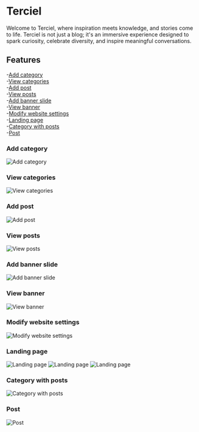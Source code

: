 # Terciel

Welcome to Terciel, where inspiration meets knowledge, and stories come to life. Terciel is not just a blog; it's an immersive experience designed to spark curiosity, celebrate diversity, and inspire meaningful conversations.

## Features

-[Add category](#add-category)\
-[View categories](#view-categories)\
-[Add post](#add-post)\
-[View posts](#view-posts)\
-[Add banner slide](#add-banner-slide)\
-[View banner](#view-banner)\
-[Modify website settings](#modify-website-settings)\
-[Landing page](#landing-page)\
-[Category with posts](#category-with-posts)\
-[Post](#post)

### Add category

![Add category](/readme-images/create-categories.png)

### View categories

![View categories](/readme-images/view-categories.png)

### Add post

![Add post](/readme-images/add-post.png)

### View posts

![View posts](/readme-images/view-post.png)

### Add banner slide

![Add banner slide](/readme-images/add-banner.png)

### View banner

![View banner](/readme-images/view-banner.png)

### Modify website settings

![Modify website settings](/readme-images/website-settings.png)

### Landing page

![Landing page](/readme-images/home-page-1.png)
![Landing page](/readme-images/home-page-2.png)
![Landing page](/readme-images/home-page-3.png)

### Category with posts

![Category with posts](/readme-images/category-posts.png)

### Post

![Post](/readme-images/post.png)
